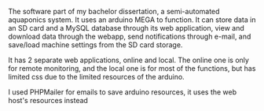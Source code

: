 The software part of my bachelor dissertation, a semi-automated aquaponics system. It uses an arduino MEGA to function. It can store data in an SD card and a MySQL database through its web application, view and download data through the webapp, send notifications through e-mail, and save/load machine settings from the SD card storage.

It has 2 separate web applications, online and local. The online one is only for remote monitoring, and the local one is for most of the functions, but has limited css due to the limited resources of the arduino.

I used PHPMailer for emails to save arduino resources, it uses the web host's resources instead
